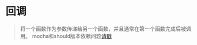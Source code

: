 回调
======

> 将一个函数作为参数传递给另一个函数，并且通常在第一个函数完成后被调用。
> mocha和should版本依赖问题[请戳](https://github.com/alsotang/node-lessons/tree/master/lesson6)
> 



